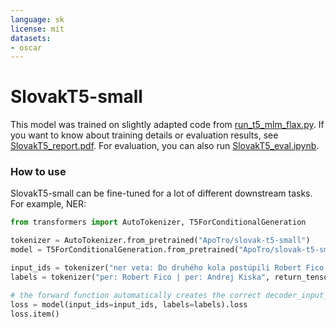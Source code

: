 ```yaml
---
language: sk
license: mit
datasets:
- oscar
---
```


# SlovakT5-small
This model was trained on slightly adapted code from [run_t5_mlm_flax.py](https://github.com/huggingface/transformers/tree/main/examples/flax/language-modeling). 
If you want to know about training details or evaluation results, see [SlovakT5_report.pdf](https://huggingface.co/ApoTro/slovak-t5-small/resolve/main/SlovakT5_report.pdf). For evaluation, you can also run [SlovakT5_eval.ipynb](https://colab.research.google.com/github/richardcepka/notebooks/blob/main/SlovakT5_eval.ipynb).

### How to use
SlovakT5-small can be fine-tuned for a lot of different downstream tasks. For example, NER: 
```python
from transformers import AutoTokenizer, T5ForConditionalGeneration

tokenizer = AutoTokenizer.from_pretrained("ApoTro/slovak-t5-small")
model = T5ForConditionalGeneration.from_pretrained("ApoTro/slovak-t5-small")

input_ids = tokenizer("ner veta: Do druhého kola postúpili Robert Fico a Andrej Kiska s rozdielom 4,0%.", return_tensors="pt").input_ids
labels = tokenizer("per: Robert Fico | per: Andrej Kiska", return_tensors="pt").input_ids

# the forward function automatically creates the correct decoder_input_ids
loss = model(input_ids=input_ids, labels=labels).loss
loss.item()
```